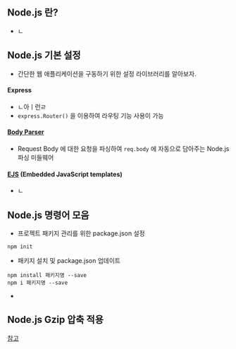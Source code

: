 ## Node.js 란?
- ㄴ

## Node.js 기본 설정
- 간단한 웹 애플리케이션을 구동하기 위한 설정 라이브러리를 알아보자.

#### Express
- ㄴ아ㅣ런ㄹ
- `express.Router()` 을 이용하여 라우팅 기능 사용이 가능

#### [Body Parser](https://github.com/expressjs/body-parser)
- Request Body 에 대한 요청을 파싱하여 `req.body` 에 자동으로 담아주는 Node.js 파싱 미들웨어

####

#### [EJS](http://ejs.co/) (Embedded JavaScript templates)
- ㄴ

####

## Node.js 명령어 모음
- 프로젝트 패키지 관리를 위한 package.json 설정

```npm
npm init
```

- 패키지 설치 및 package.json 업데이트

```npm
npm install 패키지명 --save
npm i 패키지명 --save
```

-

## Node.js Gzip 압축 적용
[참고](http://inspiredjw.com/entry/Expressjs%EC%97%90-Gzip-%EC%A0%81%EC%9A%A9%ED%95%98%EA%B8%B0)
